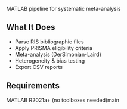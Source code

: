 MATLAB pipeline for systematic meta-analysis

## What It Does
- Parse RIS bibliographic files
- Apply PRISMA eligibility criteria
- Meta-analysis (DerSimonian-Laird)
- Heterogeneity & bias testing
- Export CSV reports

## Requirements
MATLAB R2021a+ (no toolboxes needed)main
